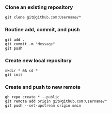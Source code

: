 ### Clone an existing repository
```
git clone git@github.com:Username/*
```

### Routine add, commit, and push
```
git add .
git commit -m "Message"
git push

```
### Create new local repository
```
mkdir * && cd *
git init
```

### Create and push to new remote
```
gh repo create * --public
git remote add origin git@github.com:Username/*
git push --set-upstream origin main
```
